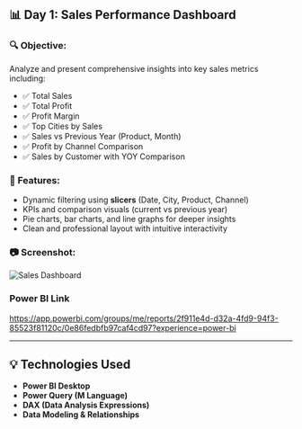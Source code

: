 ## 📊 Day 1: Sales Performance Dashboard

### 🔍 Objective:
Analyze and present comprehensive insights into key sales metrics including:

- ✅ Total Sales  
- ✅ Total Profit  
- ✅ Profit Margin  
- ✅ Top Cities by Sales  
- ✅ Sales vs Previous Year (Product, Month)  
- ✅ Profit by Channel Comparison  
- ✅ Sales by Customer with YOY Comparison  

### 🧩 Features:
- Dynamic filtering using **slicers** (Date, City, Product, Channel)
- KPIs and comparison visuals (current vs previous year)
- Pie charts, bar charts, and line graphs for deeper insights
- Clean and professional layout with intuitive interactivity

### 📷 Screenshot:
![Sales Dashboard](https://github.com/user-attachments/assets/d0252067-428f-471f-b10f-4303ecb67303)

### Power BI Link 
https://app.powerbi.com/groups/me/reports/2f911e4d-d32a-4fd9-94f3-85523f81120c/0e86fedbfb97caf4cd97?experience=power-bi

---

## 💡 Technologies Used

- **Power BI Desktop**
- **Power Query (M Language)**
- **DAX (Data Analysis Expressions)**
- **Data Modeling & Relationships**
